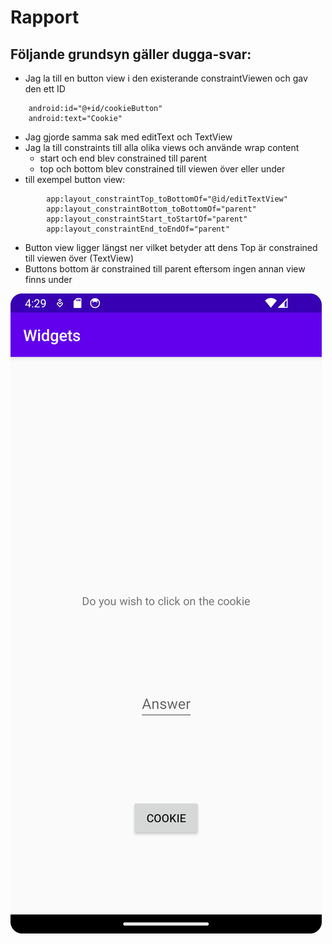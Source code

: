 
# Rapport


## Följande grundsyn gäller dugga-svar:
 
- Jag la till en button view i den existerande constraintViewen och gav den ett ID

```
    android:id="@+id/cookieButton"
    android:text="Cookie"
```
- Jag gjorde samma sak med editText och TextView
- Jag la till constraints till alla olika views och använde wrap content
  - start och end blev constrained till parent
  - top och bottom blev constrained till viewen över eller under
- till exempel button view:
```
        app:layout_constraintTop_toBottomOf="@id/editTextView"
        app:layout_constraintBottom_toBottomOf="parent"
        app:layout_constraintStart_toStartOf="parent"
        app:layout_constraintEnd_toEndOf="parent"
```
- Button view ligger längst ner vilket betyder att dens Top är constrained till viewen över (TextView)
- Buttons bottom är constrained till parent eftersom ingen annan view finns under



![img.png](img.png)
